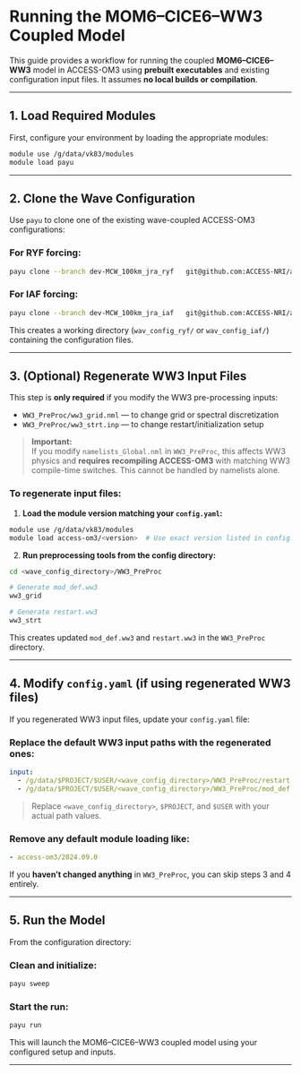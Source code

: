 # Running the MOM6–CICE6–WW3 Coupled Model

This guide provides a workflow for running the coupled **MOM6–CICE6–WW3** model in ACCESS-OM3 using **prebuilt executables** and existing configuration input files. It assumes **no local builds or compilation**.

---

## 1. Load Required Modules

First, configure your environment by loading the appropriate modules:

```bash
module use /g/data/vk83/modules
module load payu
```

---

## 2. Clone the Wave Configuration

Use `payu` to clone one of the existing wave-coupled ACCESS-OM3 configurations:

### For **RYF forcing**:
```bash
payu clone --branch dev-MCW_100km_jra_ryf   git@github.com:ACCESS-NRI/access-om3-configs.git wav_config_ryf
```

### For **IAF forcing**:
```bash
payu clone --branch dev-MCW_100km_jra_iaf   git@github.com:ACCESS-NRI/access-om3-configs.git wav_config_iaf
```

This creates a working directory (`wav_config_ryf/` or `wav_config_iaf/`) containing the configuration files.

---

## 3. (Optional) Regenerate WW3 Input Files

This step is **only required** if you modify the WW3 pre-processing inputs:

- `WW3_PreProc/ww3_grid.nml` — to change grid or spectral discretization  
- `WW3_PreProc/ww3_strt.inp` — to change restart/initialization setup

> **Important:**  
> If you modify `namelists_Global.nml` in `WW3_PreProc`, this affects WW3 physics and **requires recompiling ACCESS-OM3** with matching WW3 compile-time switches. This cannot be handled by namelists alone.

### To regenerate input files:

1. **Load the module version matching your `config.yaml`:**

```bash
module use /g/data/vk83/modules
module load access-om3/<version>  # Use exact version listed in config.yaml
```

2. **Run preprocessing tools from the config directory:**

```bash
cd <wave_config_directory>/WW3_PreProc

# Generate mod_def.ww3
ww3_grid

# Generate restart.ww3
ww3_strt
```

This creates updated `mod_def.ww3` and `restart.ww3` in the `WW3_PreProc` directory.

---

## 4. Modify `config.yaml` (if using regenerated WW3 files)

If you regenerated WW3 input files, update your `config.yaml` file:

### Replace the default WW3 input paths with the regenerated ones:
```yaml
input:
  - /g/data/$PROJECT/$USER/<wave_config_directory>/WW3_PreProc/restart.ww3
  - /g/data/$PROJECT/$USER/<wave_config_directory>/WW3_PreProc/mod_def.ww3
```

> Replace `<wave_config_directory>`, `$PROJECT`, and `$USER` with your actual path values.

### Remove any default module loading like:
```yaml
- access-om3/2024.09.0
```

If you **haven’t changed anything** in `WW3_PreProc`, you can skip steps 3 and 4 entirely.

---

## 5. Run the Model

From the configuration directory:

### Clean and initialize:

```bash
payu sweep
```

### Start the run:

```bash
payu run
```

This will launch the MOM6–CICE6–WW3 coupled model using your configured setup and inputs.

---
